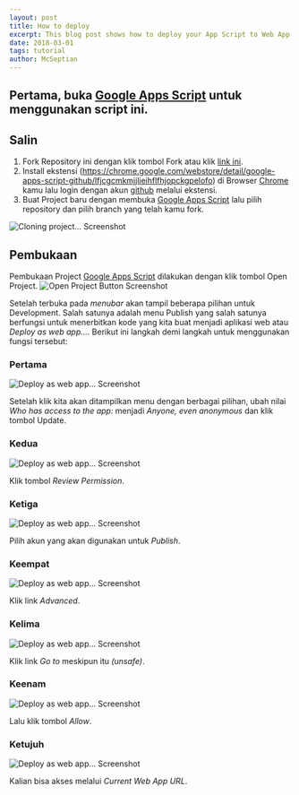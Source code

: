 ```yaml
---
layout: post
title: How to deploy
excerpt: This blog post shows how to deploy your App Script to Web App.
date: 2018-03-01
tags: tutorial
author: McSeptian
---
```


Pertama, buka [Google Apps Script](https://script.google.com/home/all) untuk menggunakan script ini.
-----

## Salin

1. Fork Repository ini dengan klik tombol Fork atau klik [link ini](https://github.com/login?return_to=%2Fmcseptian%2Fhello%2tree%2pob).
2. Install ekstensi (https://chrome.google.com/webstore/detail/google-apps-script-github/lfjcgcmkmjjlieihflfhjopckgpelofo) di Browser [Chrome](https://www.google.com/intl/en/chrome/browser/desktop/index.html?standalone=1) kamu lalu login dengan akun [github](https://github.com/login) melalui ekstensi.
3. Buat Project baru dengan membuka [Google Apps Script](https://script.google.com/home/all) lalu pilih repository dan pilih branch yang telah kamu fork.

![Cloning project… Screenshot](src/img/deploy0.png)

## Pembukaan

Pembukaan Project [Google Apps Script](https://script.google.com/home/all) dilakukan dengan klik tombol Open Project. ![Open Project Button Screenshot](src/img/deploy.png)

Setelah terbuka pada *menubar* akan tampil beberapa pilihan untuk Development. Salah satunya adalah menu Publish yang salah satunya berfungsi untuk menerbitkan kode yang kita buat menjadi aplikasi web atau *Deploy as web app…*. Berikut ini langkah demi langkah untuk menggunakan fungsi tersebut:

### Pertama

![Deploy as web app… Screenshot](src/img/deploy1.png)

Setelah klik kita akan ditampilkan menu dengan berbagai pilihan, ubah nilai *Who has access to the app:* menjadi *Anyone, even anonymous* dan klik tombol Update.

### Kedua

![Deploy as web app… Screenshot](src/img/deploy2.png)

Klik tombol *Review Permission*.

### Ketiga

![Deploy as web app… Screenshot](src/img/deploy3.png)

Pilih akun yang akan digunakan untuk *Publish*.

### Keempat

![Deploy as web app… Screenshot](src/img/deploy4.png)

Klik link *Advanced*.

### Kelima

![Deploy as web app… Screenshot](src/img/deploy5.png)

Klik link *Go to* meskipun itu *(unsafe)*.

### Keenam

![Deploy as web app… Screenshot](src/img/deploy6.png)

Lalu klik tombol *Allow*.

### Ketujuh

![Deploy as web app… Screenshot](src/img/deploy7.png)

Kalian bisa akses melalui *Current Web App URL*.
